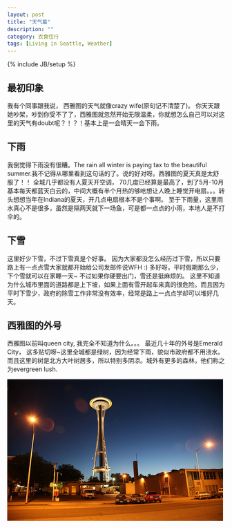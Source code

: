 ```yaml
---
layout: post
title: "天气篇"
description: ""
category: 衣食住行
tags: [Living in Seattle, Weather]
---
```

{% include JB/setup %}

## 最初印象
我有个同事跟我说， 西雅图的天气就像crazy wife(原句记不清楚了)。 你天天跟她吵架，吵到你受不了了，西雅图就忽然开始无限温柔，你就想怎么自己可以对这里的天气有doubt呢？！？！基本上是一会晴天一会下雨。

## 下雨
我倒觉得下雨没有很糟。The rain all winter is paying tax to the beautiful summer.我不记得从哪里看到这句话的了。说的好对呀。西雅图的夏天真是太舒服了！！ 全城几乎都没有人夏天开空调， 70几度已经算是最高了，到了5月-10月基本每天都蓝天白云的，中间大概有半个月热的够呛想让人晚上睡觉开电扇。。。转头想想当年在Indiana的夏天，开几点电扇根本不是个事啊。
至于下雨量，这里雨水真心不是很多，虽然是隔两天就下一场鱼，可是都一点点的小雨，本地人是不打伞的。

## 下雪
这里好少下雪，不过下雪真是个好事。 因为大家都没怎么经历过下雪，所以只要路上有一点点雪大家就都开始给公司发邮件说WFH :) 
多好呀，平时假期那么少，下个雪就可以在家睡一天~
不过如果你硬要出门，雪还是挺麻烦的。 这里不知道为什么城市里面的道路都是上下坡，如果上面有雪开起车来真的很危险。而且因为平时下雪少，政府的除雪工作非常没有效率，经常是路上一点点学却可以堆好几天。

## 西雅图的外号
西雅图以前叫queen city, 我完全不知道为什么。。。 最近几十年的外号是Emerald City， 这多贴切呀~这里全城都是绿树，因为经常下雨，貌似市政府都不用浇水。而且这里的树是北方大叶树居多，所以特别多阴凉。城外有更多的森林，他们称之为evergreen lush.

<img src="/images/space_needle.jpg" />